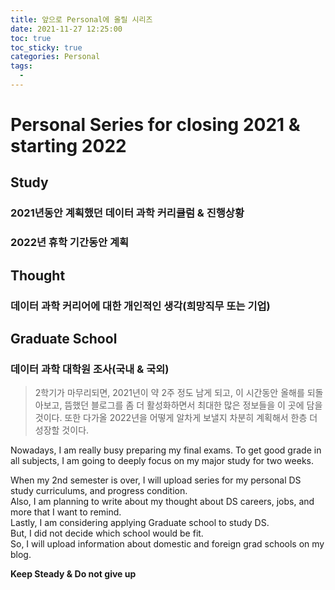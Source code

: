 ```yaml
---
title: 앞으로 Personal에 올릴 시리즈
date: 2021-11-27 12:25:00
toc: true
toc_sticky: true
categories: Personal
tags:
  - 
---
```


# Personal Series for closing 2021 & starting 2022

## Study

### 2021년동안 계획했던 데이터 과학 커리큘럼 & 진행상황
### 2022년 휴학 기간동안 계획

## Thought

### 데이터 과학 커리어에 대한 개인적인 생각(희망직무 또는 기업)

## Graduate School
###  데이터 과학 대학원 조사(국내 & 국외)

> 2학기가 마무리되면, 2021년이 약 2주 정도 남게 되고, 이 시간동안 올해를 되돌아보고,
뜸했던 블로그를 좀 더 활성화하면서 최대한 많은 정보들을 이 곳에 담을 것이다.
또한 다가올 2022년을 어떻게 알차게 보낼지 차분히 계획해서 한층 더 성장할 것이다.

Nowadays, I am really busy preparing my final exams. To get good grade in all subjects,
I am going to deeply focus on my major study for two weeks.

When my 2nd semester is over, I will upload series for my personal DS study curriculums, and progress condition.    
Also, I am planning to write about my thought about DS careers, jobs, and more that I want to remind.           
Lastly, I am considering applying Graduate school to study DS.     
But, I did not decide which school would be fit.     
So, I will upload information about domestic and foreign grad schools on my blog.     

**Keep Steady & Do not give up**
 
